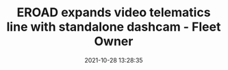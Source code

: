 ---
"title": "EROAD expands video telematics line with standalone dashcam - Fleet Owner"
"date": "2021-10-28 13:28:35"
"feed_name": "GOOGLENEWSCONSTRUCTION"
"feed_website": "https://news.google.com/search?q=construction%2Bincident&hl=en-US&gl=US&ceid=US:en"
"feed_rss": "https://news.google.com/rss/search?q=construction%2Bincident&hl=en-US&gl=US&ceid=US:en"
"link": "https://www.fleetowner.com/news/industry-events/mce/article/21179703/eroad-expands-video-telematics-line-with-standalone-dashcam"
"source": "{'href': 'https://www.fleetowner.com', 'title': 'Fleet Owner'}"
"file": "_posts/2021-1-1-9510e3d5ebdc329d00fe0c9607600ce6a2d1d54a.md"
"accident": "0"
"drilling": "0"
"dead": "0"
"injured": "0"
"arrested": "0"
"place": "unknown place"
"where": "unknown site"
"causes": "unknown"
"place_uri": "unknown place"
---